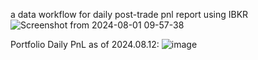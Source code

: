 a data workflow for daily post-trade pnl report using IBKR
![Screenshot from 2024-08-01 09-57-38](https://github.com/user-attachments/assets/580d9534-c100-4de6-a79a-f25add5ea60b)



Portfolio Daily PnL as of 2024.08.12:
![image](https://github.com/user-attachments/assets/443ffb19-e39c-4fe5-bf6a-d9074cbc1dce)













